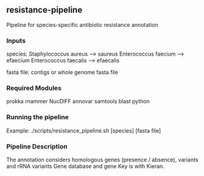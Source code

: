 ## resistance-pipeline
Pipeline for species-specific antibiotic resistance annotation

### Inputs
species:
Staphylococcus aureus --> saureus
Enterococcus faecium  --> efaecium
Enterococcus faecalis --> efaecalis
  
fasta file:
contigs or whole genome fasta file
  
### Required Modules
prokka
rnammer
NucDIFF
annovar
samtools
blast
python

### Running the pipeline
Example: ./scripts/resistance_pipeline.sh [species] [fasta file]

### Pipeline Description
The annotation considers homologous genes (presence / absence), variants and rRNA variants
Gene database and gene Key is with Kieran.

